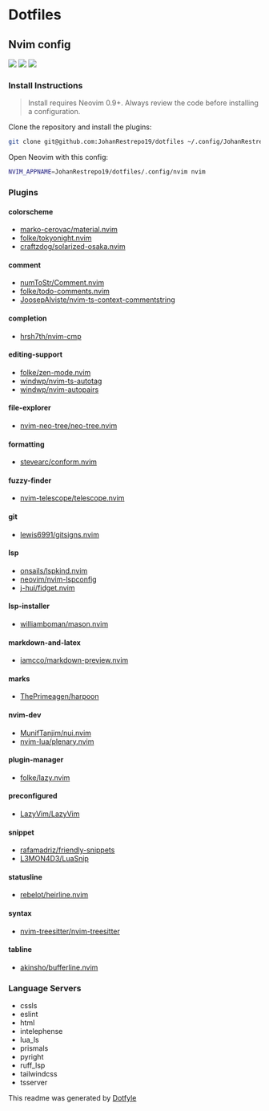 # Dotfiles

## Nvim config

<a href="https://dotfyle.com/JohanRestrepo19/dotfiles-config-nvim"><img src="https://dotfyle.com/JohanRestrepo19/dotfiles-config-nvim/badges/plugins?style=flat" /></a>
<a href="https://dotfyle.com/JohanRestrepo19/dotfiles-config-nvim"><img src="https://dotfyle.com/JohanRestrepo19/dotfiles-config-nvim/badges/leaderkey?style=flat" /></a>
<a href="https://dotfyle.com/JohanRestrepo19/dotfiles-config-nvim"><img src="https://dotfyle.com/JohanRestrepo19/dotfiles-config-nvim/badges/plugin-manager?style=flat" /></a>


### Install Instructions

 > Install requires Neovim 0.9+. Always review the code before installing a configuration.

Clone the repository and install the plugins:

```sh
git clone git@github.com:JohanRestrepo19/dotfiles ~/.config/JohanRestrepo19/dotfiles
```

Open Neovim with this config:

```sh
NVIM_APPNAME=JohanRestrepo19/dotfiles/.config/nvim nvim
```

### Plugins

#### colorscheme

+ [marko-cerovac/material.nvim](https://dotfyle.com/plugins/marko-cerovac/material.nvim)
+ [folke/tokyonight.nvim](https://dotfyle.com/plugins/folke/tokyonight.nvim)
+ [craftzdog/solarized-osaka.nvim](https://dotfyle.com/plugins/craftzdog/solarized-osaka.nvim)
#### comment

+ [numToStr/Comment.nvim](https://dotfyle.com/plugins/numToStr/Comment.nvim)
+ [folke/todo-comments.nvim](https://dotfyle.com/plugins/folke/todo-comments.nvim)
+ [JoosepAlviste/nvim-ts-context-commentstring](https://dotfyle.com/plugins/JoosepAlviste/nvim-ts-context-commentstring)
#### completion

+ [hrsh7th/nvim-cmp](https://dotfyle.com/plugins/hrsh7th/nvim-cmp)
#### editing-support

+ [folke/zen-mode.nvim](https://dotfyle.com/plugins/folke/zen-mode.nvim)
+ [windwp/nvim-ts-autotag](https://dotfyle.com/plugins/windwp/nvim-ts-autotag)
+ [windwp/nvim-autopairs](https://dotfyle.com/plugins/windwp/nvim-autopairs)
#### file-explorer

+ [nvim-neo-tree/neo-tree.nvim](https://dotfyle.com/plugins/nvim-neo-tree/neo-tree.nvim)
#### formatting

+ [stevearc/conform.nvim](https://dotfyle.com/plugins/stevearc/conform.nvim)
#### fuzzy-finder

+ [nvim-telescope/telescope.nvim](https://dotfyle.com/plugins/nvim-telescope/telescope.nvim)
#### git

+ [lewis6991/gitsigns.nvim](https://dotfyle.com/plugins/lewis6991/gitsigns.nvim)
#### lsp

+ [onsails/lspkind.nvim](https://dotfyle.com/plugins/onsails/lspkind.nvim)
+ [neovim/nvim-lspconfig](https://dotfyle.com/plugins/neovim/nvim-lspconfig)
+ [j-hui/fidget.nvim](https://dotfyle.com/plugins/j-hui/fidget.nvim)
#### lsp-installer

+ [williamboman/mason.nvim](https://dotfyle.com/plugins/williamboman/mason.nvim)
#### markdown-and-latex

+ [iamcco/markdown-preview.nvim](https://dotfyle.com/plugins/iamcco/markdown-preview.nvim)
#### marks

+ [ThePrimeagen/harpoon](https://dotfyle.com/plugins/ThePrimeagen/harpoon)
#### nvim-dev

+ [MunifTanjim/nui.nvim](https://dotfyle.com/plugins/MunifTanjim/nui.nvim)
+ [nvim-lua/plenary.nvim](https://dotfyle.com/plugins/nvim-lua/plenary.nvim)
#### plugin-manager

+ [folke/lazy.nvim](https://dotfyle.com/plugins/folke/lazy.nvim)
#### preconfigured

+ [LazyVim/LazyVim](https://dotfyle.com/plugins/LazyVim/LazyVim)
#### snippet

+ [rafamadriz/friendly-snippets](https://dotfyle.com/plugins/rafamadriz/friendly-snippets)
+ [L3MON4D3/LuaSnip](https://dotfyle.com/plugins/L3MON4D3/LuaSnip)
#### statusline

+ [rebelot/heirline.nvim](https://dotfyle.com/plugins/rebelot/heirline.nvim)
#### syntax

+ [nvim-treesitter/nvim-treesitter](https://dotfyle.com/plugins/nvim-treesitter/nvim-treesitter)
#### tabline

+ [akinsho/bufferline.nvim](https://dotfyle.com/plugins/akinsho/bufferline.nvim)
### Language Servers

+ cssls
+ eslint
+ html
+ intelephense
+ lua_ls
+ prismals
+ pyright
+ ruff_lsp
+ tailwindcss
+ tsserver


 This readme was generated by [Dotfyle](https://dotfyle.com)
